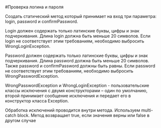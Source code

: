 #Проверка логина и пароля

Создать статический метод который принимает на вход три параметра: login, password и confirmPassword.

Login должен содержать только латинские буквы, цифры и знак подчеркивания.
Длина login должна быть меньше 20 символов. 
Если login не соответствует этим требованиям, необходимо выбросить WrongLoginException.

Password должен содержать только латинские буквы, цифры и знак подчеркивания. 
Длина password должна быть меньше 20 символов. 
Также password и confirmPassword должны быть равны. 
Если password не соответствует этим требованиям, необходимо выбросить WrongPasswordException.  

WrongPasswordException и WrongLoginException - пользовательские классы исключения с двумя конструкторами – один по умолчанию, 
второй принимает сообщение исключения и передает его в конструктор класса Exception.

Обработка исключений проводится внутри метода.
Используем multi-catch block.
Метод возвращает true, если значения верны или false в другом случае
